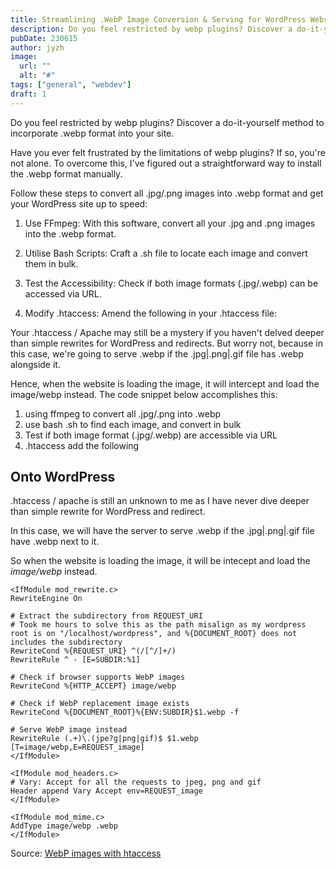 ```yaml
---
title: Streamlining .WebP Image Conversion & Serving for WordPress Websites
description: Do you feel restricted by webp plugins? Discover a do-it-yourself method to incorporate .webp format into your site.
pubDate: 230615
author: jyzh
image:
  url: ""
  alt: "#"
tags: ["general", "webdev"]
draft: 1
---
```


Do you feel restricted by webp plugins? Discover a do-it-yourself method to
incorporate .webp format into your site.

Have you ever felt frustrated by the limitations of webp plugins? If so, you're
not alone. To overcome this, I've figured out a straightforward way to install
the .webp format manually.

Follow these steps to convert all .jpg/.png images into .webp format and get
your WordPress site up to speed:

1. Use FFmpeg: With this software, convert all your .jpg and .png images into
   the .webp format.

2. Utilise Bash Scripts: Craft a .sh file to locate each image and convert them
   in bulk.

3. Test the Accessibility: Check if both image formats (.jpg/.webp) can be
   accessed via URL.

4. Modify .htaccess: Amend the following in your .htaccess file:

Your .htaccess / Apache may still be a mystery if you haven't delved deeper than
simple rewrites for WordPress and redirects. But worry not, because in this
case, we're going to serve .webp if the .jpg|.png|.gif file has .webp alongside
it.

Hence, when the website is loading the image, it will intercept and load the
image/webp instead. The code snippet below accomplishes this:

1. using ffmpeg to convert all .jpg/.png into .webp
2. use bash .sh to find each image, and convert in bulk
3. Test if both image format (.jpg/.webp) are accessible via URL
4. .htaccess add the following

## Onto WordPress

.htaccess / apache is still an unknown to me as I have never dive deeper than
simple rewrite for WordPress and redirect.

In this case, we will have the server to serve .webp if the .jpg|.png|.gif file
have .webp next to it.

So when the website is loading the image, it will be intecept and load the
_image/webp_ instead.

```
<IfModule mod_rewrite.c>
RewriteEngine On

# Extract the subdirectory from REQUEST_URI
# Took me hours to solve this as the path misalign as my wordpress root is on "/localhost/wordpress", and %{DOCUMENT_ROOT} does not includes the subdirectory
RewriteCond %{REQUEST_URI} ^(/[^/]+/)
RewriteRule ^ - [E=SUBDIR:%1]

# Check if browser supports WebP images
RewriteCond %{HTTP_ACCEPT} image/webp

# Check if WebP replacement image exists
RewriteCond %{DOCUMENT_ROOT}%{ENV:SUBDIR}$1.webp -f

# Serve WebP image instead
RewriteRule (.+)\.(jpe?g|png|gif)$ $1.webp [T=image/webp,E=REQUEST_image]
</IfModule>

<IfModule mod_headers.c>
# Vary: Accept for all the requests to jpeg, png and gif
Header append Vary Accept env=REQUEST_image
</IfModule>

<IfModule mod_mime.c>
AddType image/webp .webp
</IfModule>
```

Source:
[WebP images with htaccess](https://github.com/vincentorback/WebP-images-with-htaccess)
